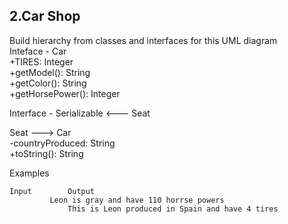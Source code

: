 ## 2.Car Shop

Build hierarchy from classes and interfaces for this UML diagram<br>
Inteface - Car<br>
+TIRES: Integer<br>
+getModel(): String<br>
+getColor(): String<br>
+getHorsePower(): Integer<br>

Interface - Serializable <--- Seat <br>    

Seat ---> Car<br>
-countryProduced: String<br>
+toString(): String<br>


Examples
```
Input	     Output
	     Leon is gray and have 110 horrse powers
             This is Leon produced in Spain and have 4 tires
```

